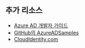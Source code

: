 ## 추가 리소스

- [Azure AD 개발자 가이드](../articles/active-directory/active-directory-developers-guide.md)
- [GitHub의 AzureADSamples](https://github.com/AzureAdSamples)
- [CloudIdentity.com](http://cloudidentity.com)

<!---HONumber=AcomDC_0413_2016-->